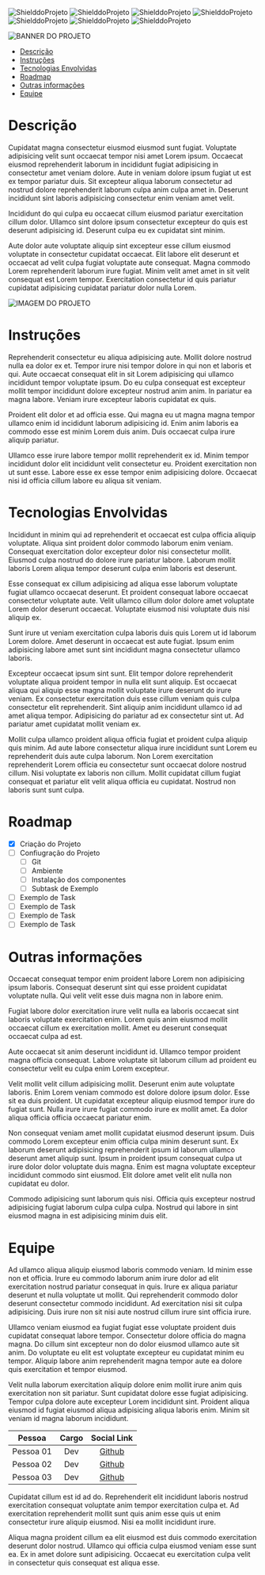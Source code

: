 <!-- PARA ESCOLHER AS CORES DAS LINGUAGENS USAR O SITE https://brandcolors.net/ -->
![ShielddoProjeto](https://img.shields.io/badge/Nome-Do_Projeto-b52e31.svg?style=for-the-badge)
![ShielddoProjeto](https://img.shields.io/badge/Versão-1.0.0-e9ebec.svg?style=for-the-badge)
![ShielddoProjeto](https://img.shields.io/badge/Linguagem-Escolhida-00c4cc.svg?style=for-the-badge)
![ShielddoProjeto](https://img.shields.io/github/repo-size/adrianoleitedasilva/Modelo?style=for-the-badge)
![ShielddoProjeto](https://img.shields.io/tokei/lines/github/adrianoleitedasilva/Modelo?style=for-the-badge)
![ShielddoProjeto](https://img.shields.io/github/stars/adrianoleitedasilva/Modelo?style=for-the-badge) 
![ShielddoProjeto](https://img.shields.io/github/last-commit/adrianoleitedasilva/Modelo?style=for-the-badge)

<!-- Envie a imagem por meio de uma ISSUE e cole o link aqui nessa linha abaixo -->
![BANNER DO PROJETO](https://user-images.githubusercontent.com/6373438/157747252-231fc7b4-ee96-45fb-a7e0-1278862b6b0f.png)

- [Descrição](#descrição)
- [Instruções](#instruções)
- [Tecnologias Envolvidas](#tecnologias-envolvidas)
- [Roadmap](#roadmap)
- [Outras informações](#outras-informações)
- [Equipe](#equipe)
  
# Descrição

Cupidatat magna consectetur eiusmod eiusmod sunt fugiat. Voluptate adipisicing velit sunt occaecat tempor nisi amet Lorem ipsum. Occaecat eiusmod reprehenderit laborum in incididunt fugiat adipisicing in consectetur amet veniam dolore. Aute in veniam dolore ipsum fugiat ut est ex tempor pariatur duis. Sit excepteur aliqua laborum consectetur ad nostrud dolore reprehenderit laborum culpa anim culpa amet in. Deserunt incididunt sint laboris adipisicing consectetur enim veniam amet velit.

Incididunt do qui culpa eu occaecat cillum eiusmod pariatur exercitation cillum dolor. Ullamco sint dolore ipsum consectetur excepteur do quis est deserunt adipisicing id. Deserunt culpa eu ex cupidatat sint minim.

Aute dolor aute voluptate aliquip sint excepteur esse cillum eiusmod voluptate in consectetur cupidatat occaecat. Elit labore elit deserunt et occaecat ad velit culpa fugiat voluptate aute consequat. Magna commodo Lorem reprehenderit laborum irure fugiat. Minim velit amet amet in sit velit consequat est Lorem tempor. Exercitation consectetur id quis pariatur cupidatat adipisicing cupidatat pariatur dolor nulla Lorem.

<!-- 
    AS IMAGENS DE BANNERS EU COLOQUEI UM TAMANHO DE 1280 X 300 
    PARA IMAGENS DE TELA E OUTRAS NECESSIDADES, COLOQUE 1280 X 1280
-->
![IMAGEM DO PROJETO](https://user-images.githubusercontent.com/6373438/157749627-e718fa74-f7ce-49e8-9ffa-81271f47daf5.png)

# Instruções

Reprehenderit consectetur eu aliqua adipisicing aute. Mollit dolore nostrud nulla ea dolor ex et. Tempor irure nisi tempor dolore in qui non et laboris et qui. Aute occaecat consequat elit in sit Lorem adipisicing qui ullamco incididunt tempor voluptate ipsum. Do eu culpa consequat est excepteur mollit tempor incididunt dolore excepteur nostrud anim anim. In pariatur ea magna labore. Veniam irure excepteur laboris cupidatat ex quis.

Proident elit dolor et ad officia esse. Qui magna eu ut magna magna tempor ullamco enim id incididunt laborum adipisicing id. Enim anim laboris ea commodo esse est minim Lorem duis anim. Duis occaecat culpa irure aliquip pariatur.

Ullamco esse irure labore tempor mollit reprehenderit ex id. Minim tempor incididunt dolor elit incididunt velit consectetur eu. Proident exercitation non ut sunt esse. Labore esse ex esse tempor enim adipisicing dolore. Occaecat nisi id officia cillum labore eu aliqua sit veniam.
# Tecnologias Envolvidas

Incididunt in minim qui ad reprehenderit et occaecat est culpa officia aliquip voluptate. Aliqua sint proident dolor commodo laborum enim veniam. Consequat exercitation dolor excepteur dolor nisi consectetur mollit. Eiusmod culpa nostrud do dolore irure pariatur labore. Laborum mollit laboris Lorem aliqua tempor deserunt culpa enim laboris est deserunt.

Esse consequat ex cillum adipisicing ad aliqua esse laborum voluptate fugiat ullamco occaecat deserunt. Et proident consequat labore occaecat consectetur voluptate aute. Velit ullamco cillum dolor dolore amet voluptate Lorem dolor deserunt occaecat. Voluptate eiusmod nisi voluptate duis nisi aliquip ex.

Sunt irure ut veniam exercitation culpa laboris duis quis Lorem ut id laborum Lorem dolore. Amet deserunt in occaecat est aute fugiat. Ipsum enim adipisicing labore amet sunt sint incididunt magna consectetur ullamco laboris.

Excepteur occaecat ipsum sint sunt. Elit tempor dolore reprehenderit voluptate aliqua proident tempor in nulla elit sunt aliquip. Est occaecat aliqua qui aliquip esse magna mollit voluptate irure deserunt do irure veniam. Ex consectetur exercitation duis esse cillum veniam quis culpa consectetur elit reprehenderit. Sint aliquip anim incididunt ullamco id ad amet aliqua tempor. Adipisicing do pariatur ad ex consectetur sint ut. Ad pariatur amet cupidatat mollit veniam ex.

Mollit culpa ullamco proident aliqua officia fugiat et proident culpa aliquip quis minim. Ad aute labore consectetur aliqua irure incididunt sunt Lorem eu reprehenderit duis aute culpa laborum. Non Lorem exercitation reprehenderit Lorem officia eu consectetur sunt occaecat dolore nostrud cillum. Nisi voluptate ex laboris non cillum. Mollit cupidatat cillum fugiat consequat et pariatur elit velit aliqua officia eu cupidatat. Nostrud non laboris sunt sunt culpa.
# Roadmap

- [X] Criação do Projeto
- [ ] Confiugração do Projeto
  - [ ] Git
  - [ ] Ambiente
  - [ ] Instalação dos componentes
  - [ ] Subtask de Exemplo
- [ ] Exemplo de Task
- [ ] Exemplo de Task
- [ ] Exemplo de Task
- [ ] Exemplo de Task
# Outras informações

Occaecat consequat tempor enim proident labore Lorem non adipisicing ipsum laboris. Consequat deserunt sint qui esse proident cupidatat voluptate nulla. Qui velit velit esse duis magna non in labore enim.

Fugiat labore dolor exercitation irure velit nulla ea laboris occaecat sint laboris voluptate exercitation enim. Lorem quis anim eiusmod mollit occaecat cillum ex exercitation mollit. Amet eu deserunt consequat occaecat culpa ad est.

Aute occaecat sit anim deserunt incididunt id. Ullamco tempor proident magna officia consequat. Labore voluptate sit laborum cillum ad proident eu consectetur velit eu culpa enim Lorem excepteur.

Velit mollit velit cillum adipisicing mollit. Deserunt enim aute voluptate laboris. Enim Lorem veniam commodo est dolore dolore ipsum dolor. Esse sit ea duis proident. Ut cupidatat excepteur aliquip eiusmod tempor irure do fugiat sunt. Nulla irure irure fugiat commodo irure ex mollit amet. Ea dolor aliqua officia officia occaecat pariatur enim.

Non consequat veniam amet mollit cupidatat eiusmod deserunt ipsum. Duis commodo Lorem excepteur enim officia culpa minim deserunt sunt. Ex laborum deserunt adipisicing reprehenderit ipsum id laborum ullamco deserunt amet aliquip sunt. Ipsum in proident ipsum consequat culpa ut irure dolor dolor voluptate duis magna. Enim est magna voluptate excepteur incididunt commodo sint eiusmod. Elit dolore amet velit elit nulla non cupidatat eu dolor.

Commodo adipisicing sunt laborum quis nisi. Officia quis excepteur nostrud adipisicing fugiat laborum culpa culpa culpa. Nostrud qui labore in sint eiusmod magna in est adipisicing minim duis elit.
# Equipe

Ad ullamco aliqua aliquip eiusmod laboris commodo veniam. Id minim esse non et officia. Irure eu commodo laborum anim irure dolor ad elit exercitation nostrud pariatur consequat in quis. Irure ex aliqua pariatur deserunt et nulla voluptate ut mollit. Qui reprehenderit commodo dolor deserunt consectetur commodo incididunt. Ad exercitation nisi sit culpa adipisicing. Duis irure non sit nisi aute nostrud cillum irure sint officia irure.

Ullamco veniam eiusmod ea fugiat fugiat esse voluptate proident duis cupidatat consequat labore tempor. Consectetur dolore officia do magna magna. Do cillum sint excepteur non do dolor eiusmod ullamco aute sit anim. Do voluptate eu elit est voluptate excepteur eu cupidatat minim eu tempor. Aliquip labore anim reprehenderit magna tempor aute ea dolore quis exercitation et tempor eiusmod.

Velit nulla laborum exercitation aliquip dolore enim mollit irure anim quis exercitation non sit pariatur. Sunt cupidatat dolore esse fugiat adipisicing. Tempor culpa dolore aute excepteur Lorem incididunt sint. Proident aliqua eiusmod id fugiat eiusmod aliqua adipisicing aliqua laboris enim. Minim sit veniam id magna laborum incididunt.

Pessoa | Cargo | Social Link
:-----:|:-----:|:----------:
Pessoa 01 | Dev | [Github](http://www.github.com/seugithub)
Pessoa 02 | Dev | [Github](http://www.github.com/seugithub)
Pessoa 03 | Dev | [Github](http://www.github.com/seugithub)

Cupidatat cillum est id ad do. Reprehenderit elit incididunt laboris nostrud exercitation consequat voluptate anim tempor exercitation culpa et. Ad exercitation reprehenderit mollit sunt quis anim esse quis ut enim consectetur irure aliquip eiusmod. Nisi ea mollit incididunt irure.

Aliqua magna proident cillum ea elit eiusmod est duis commodo exercitation deserunt dolor nostrud. Ullamco qui officia culpa eiusmod veniam esse sunt ea. Ex in amet dolore sunt adipisicing. Occaecat eu exercitation culpa velit in consectetur quis consequat est aliqua esse.